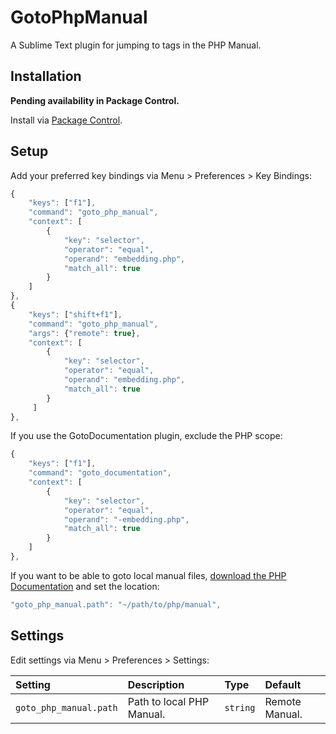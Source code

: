 # GotoPhpManual

A Sublime Text plugin for jumping to tags in the PHP Manual.

## Installation

**Pending availability in Package Control.**

Install via [Package Control](https://packagecontrol.io/packages/GotoPhpManual).

## Setup

Add your preferred key bindings via Menu &gt; Preferences &gt; Key Bindings:

```js
{
    "keys": ["f1"],
    "command": "goto_php_manual",
    "context": [
        {
            "key": "selector",
            "operator": "equal",
            "operand": "embedding.php",
            "match_all": true
        }
    ]
},
{
    "keys": ["shift+f1"],
    "command": "goto_php_manual",
    "args": {"remote": true},
    "context": [
        {
            "key": "selector",
            "operator": "equal",
            "operand": "embedding.php",
            "match_all": true
        }
     ]
},
```

If you use the GotoDocumentation plugin, exclude the PHP scope:

```js
{
    "keys": ["f1"],
    "command": "goto_documentation",
    "context": [
        {
            "key": "selector",
            "operator": "equal",
            "operand": "-embedding.php",
            "match_all": true
        }
    ]
},
```

If you want to be able to goto local manual files, [download the PHP Documentation](https://www.php.net/download-docs.php) and set the location:

```js
"goto_php_manual.path": "~/path/to/php/manual",
```

## Settings

Edit settings via Menu &gt; Preferences &gt; Settings:

Setting                 | Description                   | Type      | Default
:---                    | :----------                   | :---      | :------
`goto_php_manual.path`  | Path to local PHP Manual.     | `string`  | Remote Manual.
